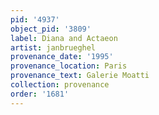 ```yaml
---
pid: '4937'
object_pid: '3809'
label: Diana and Actaeon
artist: janbrueghel
provenance_date: '1995'
provenance_location: Paris
provenance_text: Galerie Moatti
collection: provenance
order: '1681'
---
```


